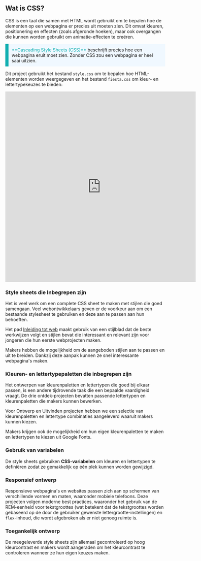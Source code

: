## Wat is CSS?

CSS is een taal die samen met HTML wordt gebruikt om te bepalen hoe de elementen op een webpagina er precies uit moeten zien. Dit omvat kleuren, positionering en effecten (zoals afgeronde hoeken), maar ook overgangen die kunnen worden gebruikt om animatie-effecten te creëren.

<p style="border-left: solid; border-width:10px; border-color: #0faeb0; background-color: aliceblue; padding: 10px;">
<span style="color: #0faeb0">**Cascading Style Sheets (CSS)**</span> beschrijft precies hoe een webpagina eruit moet zien. Zonder CSS zou een webpagina er heel saai uitzien. 
</p>

Dit project gebruikt het bestand `style.css` om te bepalen hoe HTML-elementen worden weergegeven en het bestand `fiesta.css` om kleur- en lettertypekeuzes te bieden:

<iframe src="https://editor.raspberrypi.org/en/embed/viewer/gswd-example-2" width="600" height="600" frameborder="0" marginwidth="0" marginheight="0" allowfullscreen> </iframe>

### Style sheets die Inbegrepen zijn
Het is veel werk om een complete CSS sheet te maken met stijlen die goed samengaan. Veel webontwikkelaars geven er de voorkeur aan om een bestaande stylesheet te gebruiken en deze aan te passen aan hun behoeften.

Het pad [Inleiding tot web](https://projects.raspberrypi.org/en/pathways/web-intro) maakt gebruik van een stijlblad dat de beste werkwijzen volgt en stijlen bevat die interessant en relevant zijn voor jongeren die hun eerste webprojecten maken.

Makers hebben de mogelijkheid om de aangeboden stijlen aan te passen en uit te breiden. Dankzij deze aanpak kunnen ze snel interessante webpagina's maken.

### Kleuren- en lettertypepaletten die inbegrepen zijn
Het ontwerpen van kleurenpaletten en lettertypen die goed bij elkaar passen, is een andere tijdrovende taak die een bepaalde vaardigheid vraagt. De drie ontdek-projecten bevatten passende lettertypen en kleurenpaletten die makers kunnen bewerken.

Voor Ontwerp en Uitvinden projecten hebben we een selectie van kleurenpaletten en lettertype combinaties aangeleverd waaruit makers kunnen kiezen.

Makers krijgen ook de mogelijkheid om hun eigen kleurenpaletten te maken en lettertypen te kiezen uit Google Fonts.

### Gebruik van variabelen
De style sheets gebruiken **CSS-variabelen** om kleuren en lettertypen te definiëren zodat ze gemakkelijk op één plek kunnen worden gewijzigd.

### Responsief ontwerp
Responsieve webpagina's en websites passen zich aan op schermen van verschillende vormen en maten, waaronder mobiele telefoons. Deze projecten volgen moderne best practices, waaronder het gebruik van de REM-eenheid voor tekstgroottes (wat betekent dat de tekstgroottes worden gebaseerd op de door de gebruiker gewenste lettergrootte-instellingen) en `flex`-inhoud, die wordt afgebroken als er niet genoeg ruimte is.

### Toegankelijk ontwerp
De meegeleverde style sheets zijn allemaal gecontroleerd op hoog kleurcontrast en makers wordt aangeraden om het kleurcontrast te controleren wanneer ze hun eigen keuzes maken.
